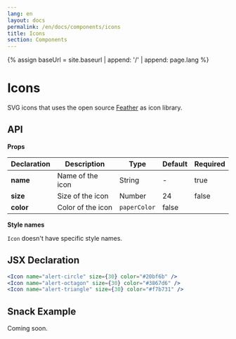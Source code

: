 ```yaml
---
lang: en
layout: docs
permalink: /en/docs/components/icons
title: Icons
section: Components
---
```

{% assign baseUrl = site.baseurl | append: '/' | append: page.lang %}

# Icons

SVG icons that uses the open source [Feather](https://feathericons.com/) as icon library.

## API

**Props**

| Declaration | Description | Type | Default | Required |
|-------------|-------------|------|---------|----------|
| **name** | Name of the icon | String | - | true
| **size** | Size of the icon | Number | 24 | false
| **color** | Color of the icon | `paperColor` | false

**Style names**

`Icon` doesn't have specific style names.

## JSX Declaration

``` jsx
<Icon name="alert-circle" size={30} color="#20bf6b" />
<Icon name="alert-octagon" size={30} color="#3867d6" />
<Icon name="alert-triangle" size={30} color="#f7b731" />
```

## Snack Example

Coming soon.
